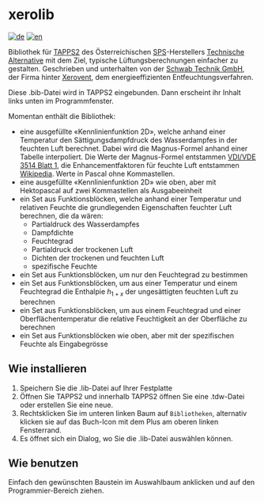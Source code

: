 # xerolib
[![de](https://img.shields.io/badge/lang-de-red.svg)](https://github.com/stechnik/xerolib/blob/main/README.de.md)
[![en](https://img.shields.io/badge/lang-en-green.svg)](https://github.com/stechnik/xerolib/blob/main/README.md)

Bibliothek für [TAPPS2](https://wiki.ta.co.at/TAPPS2) des Österreichischen [SPS](https://en.wikipedia.org/wiki/Programmable_logic_controller)-Herstellers [Technische Alternative](https://www.ta.co.at/) mit dem Ziel, typische Lüftungsberechnungen einfacher zu gestalten. Geschrieben und unterhalten von der [Schwab Technik GmbH](https://www.schwabtechnik.ch), der Firma hinter [Xerovent](https://www.xerovent.ch/), dem energieeffizienten Entfeuchtungsverfahren.

Diese .bib-Datei wird in TAPPS2 eingebunden. Dann erscheint ihr Inhalt links unten im Programmfenster.

Momentan enthält die Bibliothek:
- eine ausgefüllte «Kennlinienfunktion 2D», welche anhand einer Temperatur den Sättigungsdampfdruck des Wasserdampfes in der feuchten Luft berechnet. Dabei wird die Magnus-Formel anhand einer Tabelle interpoliert. Die Werte der Magnus-Formel entstammen [VDI/VDE 3514 Blatt 1](https://www.vdi.de/richtlinien/details/vdivde-3514-blatt-1-gasfeuchtemessung-kenngroessen-und-formelzeichen), die Enhancementfaktoren für feuchte Luft entstammen [Wikipedia](https://de.wikipedia.org/w/index.php?title=S%C3%A4ttigungsdampfdruck&oldid=236975950#Korrekturfaktoren_f%C3%BCr_feuchte_Luft). Werte in Pascal ohne Kommastellen.
- eine ausgefüllte «Kennlinienfunktion 2D» wie oben, aber mit Hektopascal auf zwei Kommastellen als Ausgabeeinheit
- ein Set aus Funktionsblöcken, welche anhand einer Temperatur und relativen Feuchte die grundlegenden Eigenschaften feuchter Luft berechnen, die da wären:
  - Partialdruck des Wasserdampfes
  - Dampfdichte
  - Feuchtegrad
  - Partialdruck der trockenen Luft
  - Dichten der trockenen und feuchten Luft
  - spezifische Feuchte
- ein Set aus Funktionsblöcken, um nur den Feuchtegrad zu bestimmen
- ein Set aus Funktionsblöcken, um aus einer Temperatur und einem Feuchtegrad die Enthalpie $h_{1+x}$ der ungesättigten feuchten Luft zu berechnen
- ein Set aus Funktionsblöcken, um aus einem Feuchtegrad und einer Oberflächentemperatur die relative Feuchtigkeit an der Oberfläche zu berechnen
- ein Set aus Funktionsblöcken wie oben, aber mit der spezifischen Feuchte als Eingabegrösse

## Wie installieren
1. Speichern Sie die .lib-Datei auf Ihrer Festplatte
2. Öffnen Sie TAPPS2 und innerhalb TAPPS2 öffnen Sie eine .tdw-Datei oder erstellen Sie eine neue.
3. Rechtsklicken Sie im unteren linken Baum auf ``Bibliotheken``, alternativ klicken sie auf das Buch-Icon mit dem Plus am oberen linken Fensterrand.
4. Es öffnet sich ein Dialog, wo Sie die .lib-Datei auswählen können.

## Wie benutzen
Einfach den gewünschten Baustein im Auswahlbaum anklicken und auf den Programmier-Bereich ziehen.